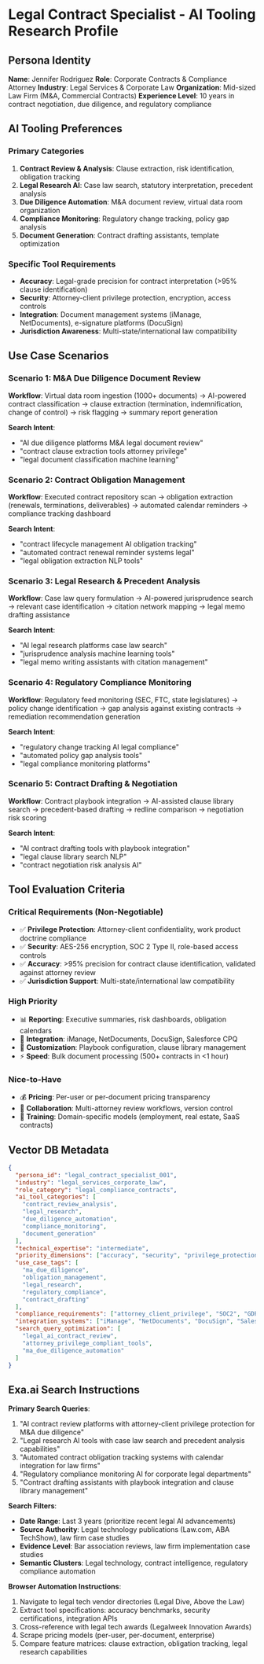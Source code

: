 # Legal Contract Specialist - AI Tooling Research Profile

## Persona Identity
**Name**: Jennifer Rodriguez
**Role**: Corporate Contracts & Compliance Attorney
**Industry**: Legal Services & Corporate Law
**Organization**: Mid-sized Law Firm (M&A, Commercial Contracts)
**Experience Level**: 10 years in contract negotiation, due diligence, and regulatory compliance

## AI Tooling Preferences

### Primary Categories
1. **Contract Review & Analysis**: Clause extraction, risk identification, obligation tracking
2. **Legal Research AI**: Case law search, statutory interpretation, precedent analysis
3. **Due Diligence Automation**: M&A document review, virtual data room organization
4. **Compliance Monitoring**: Regulatory change tracking, policy gap analysis
5. **Document Generation**: Contract drafting assistants, template optimization

### Specific Tool Requirements
- **Accuracy**: Legal-grade precision for contract interpretation (>95% clause identification)
- **Security**: Attorney-client privilege protection, encryption, access controls
- **Integration**: Document management systems (iManage, NetDocuments), e-signature platforms (DocuSign)
- **Jurisdiction Awareness**: Multi-state/international law compatibility

## Use Case Scenarios

### Scenario 1: M&A Due Diligence Document Review
**Workflow**: Virtual data room ingestion (1000+ documents) → AI-powered contract classification → clause extraction (termination, indemnification, change of control) → risk flagging → summary report generation

**Search Intent**:
- "AI due diligence platforms M&A legal document review"
- "contract clause extraction tools attorney privilege"
- "legal document classification machine learning"

### Scenario 2: Contract Obligation Management
**Workflow**: Executed contract repository scan → obligation extraction (renewals, terminations, deliverables) → automated calendar reminders → compliance tracking dashboard

**Search Intent**:
- "contract lifecycle management AI obligation tracking"
- "automated contract renewal reminder systems legal"
- "legal obligation extraction NLP tools"

### Scenario 3: Legal Research & Precedent Analysis
**Workflow**: Case law query formulation → AI-powered jurisprudence search → relevant case identification → citation network mapping → legal memo drafting assistance

**Search Intent**:
- "AI legal research platforms case law search"
- "jurisprudence analysis machine learning tools"
- "legal memo writing assistants with citation management"

### Scenario 4: Regulatory Compliance Monitoring
**Workflow**: Regulatory feed monitoring (SEC, FTC, state legislatures) → policy change identification → gap analysis against existing contracts → remediation recommendation generation

**Search Intent**:
- "regulatory change tracking AI legal compliance"
- "automated policy gap analysis tools"
- "legal compliance monitoring platforms"

### Scenario 5: Contract Drafting & Negotiation
**Workflow**: Contract playbook integration → AI-assisted clause library search → precedent-based drafting → redline comparison → negotiation risk scoring

**Search Intent**:
- "AI contract drafting tools with playbook integration"
- "legal clause library search NLP"
- "contract negotiation risk analysis AI"

## Tool Evaluation Criteria

### Critical Requirements (Non-Negotiable)
- ✅ **Privilege Protection**: Attorney-client confidentiality, work product doctrine compliance
- ✅ **Security**: AES-256 encryption, SOC 2 Type II, role-based access controls
- ✅ **Accuracy**: >95% precision for contract clause identification, validated against attorney review
- ✅ **Jurisdiction Support**: Multi-state/international law compatibility

### High Priority
- 📊 **Reporting**: Executive summaries, risk dashboards, obligation calendars
- 🔄 **Integration**: iManage, NetDocuments, DocuSign, Salesforce CPQ
- 🎯 **Customization**: Playbook configuration, clause library management
- ⚡ **Speed**: Bulk document processing (500+ contracts in <1 hour)

### Nice-to-Have
- 💰 **Pricing**: Per-user or per-document pricing transparency
- 🤝 **Collaboration**: Multi-attorney review workflows, version control
- 🚀 **Training**: Domain-specific models (employment, real estate, SaaS contracts)

## Vector DB Metadata

```json
{
  "persona_id": "legal_contract_specialist_001",
  "industry": "legal_services_corporate_law",
  "role_category": "legal_compliance_contracts",
  "ai_tool_categories": [
    "contract_review_analysis",
    "legal_research",
    "due_diligence_automation",
    "compliance_monitoring",
    "document_generation"
  ],
  "technical_expertise": "intermediate",
  "priority_dimensions": ["accuracy", "security", "privilege_protection", "jurisdiction_support"],
  "use_case_tags": [
    "ma_due_diligence",
    "obligation_management",
    "legal_research",
    "regulatory_compliance",
    "contract_drafting"
  ],
  "compliance_requirements": ["attorney_client_privilege", "SOC2", "GDPR", "data_residency"],
  "integration_systems": ["iManage", "NetDocuments", "DocuSign", "Salesforce"],
  "search_query_optimization": [
    "legal_ai_contract_review",
    "attorney_privilege_compliant_tools",
    "ma_due_diligence_automation"
  ]
}
```

## Exa.ai Search Instructions

**Primary Search Queries**:
1. "AI contract review platforms with attorney-client privilege protection for M&A due diligence"
2. "Legal research AI tools with case law search and precedent analysis capabilities"
3. "Automated contract obligation tracking systems with calendar integration for law firms"
4. "Regulatory compliance monitoring AI for corporate legal departments"
5. "Contract drafting assistants with playbook integration and clause library management"

**Search Filters**:
- **Date Range**: Last 3 years (prioritize recent legal AI advancements)
- **Source Authority**: Legal technology publications (Law.com, ABA TechShow), law firm case studies
- **Evidence Level**: Bar association reviews, law firm implementation case studies
- **Semantic Clusters**: Legal technology, contract intelligence, regulatory compliance automation

**Browser Automation Instructions**:
1. Navigate to legal tech vendor directories (Legal Dive, Above the Law)
2. Extract tool specifications: accuracy benchmarks, security certifications, integration APIs
3. Cross-reference with legal tech awards (Legalweek Innovation Awards)
4. Scrape pricing models (per-user, per-document, enterprise)
5. Compare feature matrices: clause extraction, obligation tracking, legal research capabilities
